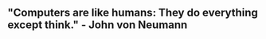 <h2><strong>"Computers are like humans: They do everything except think."</strong> - John von Neumann</h2>




